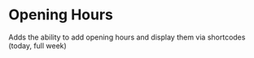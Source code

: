 # Opening Hours

Adds the ability to add opening hours and display them via shortcodes (today, full week)
